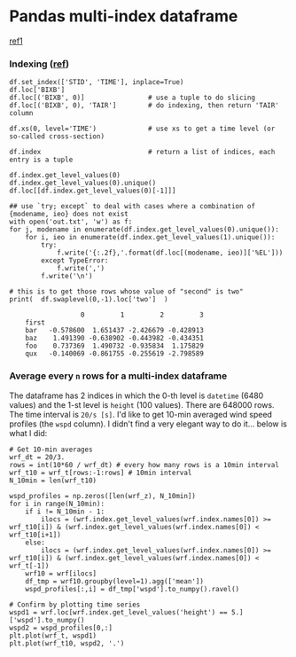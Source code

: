 # Pandas multi-index dataframe

[ref1](https://www.youtube.com/watch?v=yQ5IxnZouKo&list=PLQut5OXpV-0ir4IdllSt1iEZKTwFBa7kO&index=87)


### Indexing ([ref](https://stackoverflow.com/questions/45967702/loc-and-iloc-with-multiindexd-dataframe))

```
df.set_index(['STID', 'TIME'], inplace=True) 
df.loc['BIXB']
df.loc[('BIXB', 0)]                # use a tuple to do slicing
df.loc[('BIXB', 0), 'TAIR']        # do indexing, then return 'TAIR' column

df.xs(0, level='TIME')             # use xs to get a time level (or so-called cross-section)

df.index                           # return a list of indices, each entry is a tuple

df.index.get_level_values(0)
df.index.get_level_values(0).unique()
df.loc[[df.index.get_level_values(0)[-1]]]

## use `try; except` to deal with cases where a combination of {modename, ieo} does not exist
with open('out.txt', 'w') as f:
for j, modename in enumerate(df.index.get_level_values(0).unique()):
    for i, ieo in enumerate(df.index.get_level_values(1).unique()):
        try:
            f.write('{:.2f},'.format(df.loc[(modename, ieo)]['%EL']))
        except TypeError:
            f.write(',')
        f.write('\n')
      
# this is to get those rows whose value of "second" is two"      
print(  df.swaplevel(0,-1).loc['two']  )

                  0         1         2         3
    first                                        
    bar   -0.578600  1.651437 -2.426679 -0.428913
    baz    1.491390 -0.638902 -0.443982 -0.434351
    foo    0.737369  1.490732 -0.935834  1.175829
    qux   -0.140069 -0.861755 -0.255619 -2.798589

```

### Average every `n` rows for a multi-index dataframe
The dataframe has 2 indices in which the 0-th level is `datetime` (6480 values) and the 1-st level is `height` (100 values). There are 648000 rows. The time interval is `20/s [s]`. I'd like to get 10-min averaged wind speed profiles (the `wspd` column). I didn't find a very elegant way to do it... below is what I did:

```
# Get 10-min averages
wrf_dt = 20/3.
rows = int(10*60 / wrf_dt) # every how many rows is a 10min interval
wrf_t10 = wrf_t[rows:-1:rows] # 10min interval
N_10min = len(wrf_t10)

wspd_profiles = np.zeros([len(wrf_z), N_10min])
for i in range(N_10min):
    if i != N_10min - 1:
        ilocs = (wrf.index.get_level_values(wrf.index.names[0]) >= wrf_t10[i]) & (wrf.index.get_level_values(wrf.index.names[0]) < wrf_t10[i+1])
    else:
        ilocs = (wrf.index.get_level_values(wrf.index.names[0]) >= wrf_t10[i]) & (wrf.index.get_level_values(wrf.index.names[0]) < wrf_t[-1])
    wrf10 = wrf[ilocs]
    df_tmp = wrf10.groupby(level=1).agg(['mean'])
    wspd_profiles[:,i] = df_tmp['wspd'].to_numpy().ravel()

# Confirm by plotting time series
wspd1 = wrf.loc[wrf.index.get_level_values('height') == 5.]['wspd'].to_numpy()
wspd2 = wspd_profiles[0,:]
plt.plot(wrf_t, wspd1)
plt.plot(wrf_t10, wspd2, '.')
```

